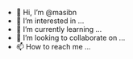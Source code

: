 - 👋 Hi, I’m @masibn
- 👀 I’m interested in ...
- 🌱 I’m currently learning ...
- 💞️ I’m looking to collaborate on ...
- 📫 How to reach me ...

<!---
masibn/masibn is a ✨ special ✨ repository because its `README.md` (this file) appears on your GitHub profile.
You can click the Preview link to take a look at your changes.
--->

